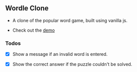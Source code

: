 ## Wordle Clone

- A clone of the popular word game, built using vanilla js.

- Check out the [demo](https://capable-bunny-b33dd3.netlify.app/)

### Todos

- [x] Show a message if an invalid word is entered.

- [x] Show the correct answer if the puzzle couldn't be solved.